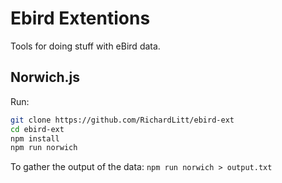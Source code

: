 # Ebird Extentions

Tools for doing stuff with eBird data.

## Norwich.js

Run:

```sh
git clone https://github.com/RichardLitt/ebird-ext
cd ebird-ext
npm install
npm run norwich
```

To gather the output of the data: `npm run norwich > output.txt`